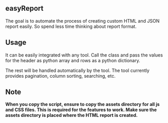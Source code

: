 ## easyReport
The goal is to automate the process of creating custom HTML and JSON report easily. So spend less time thinking about report format.

## Usage
It can be easily integrated with any tool. Call the class and pass the values for the header as python array and rows as a python dictionary.

The rest will be handled automatically by the tool. The tool currently provides pagination, column sorting, searching, etc.

## Note
<b> When you copy the script, ensure to copy the assets directory for all js and CSS files. This is required for the features to work. Make sure the assets directory is placed where the HTML report is created. <b>






